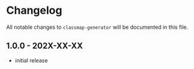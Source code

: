 # Changelog

All notable changes to `classmap-generator` will be documented in this file.

## 1.0.0 - 202X-XX-XX

- initial release
